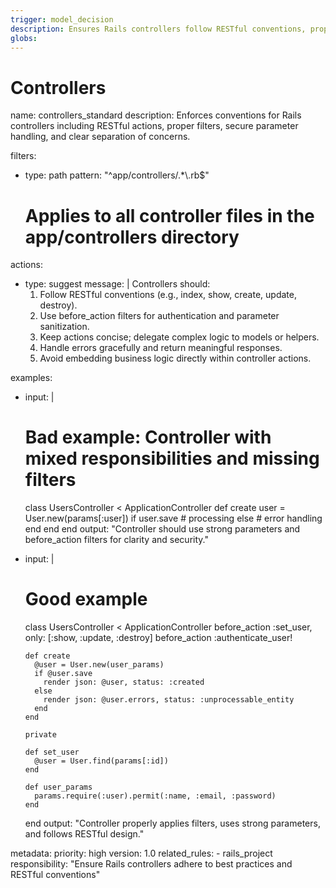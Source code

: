 ```yaml
---
trigger: model_decision
description: Ensures Rails controllers follow RESTful conventions, proper filter usage, and secure parameter management.
globs:
---
```


# Controllers

<rule>
name: controllers_standard
description: Enforces conventions for Rails controllers including RESTful actions, proper filters, secure parameter handling, and clear separation of concerns.

filters:
  - type: path
    pattern: "^app/controllers/.*\\.rb$"
    # Applies to all controller files in the app/controllers directory

actions:
  - type: suggest
    message: |
      Controllers should:
      1. Follow RESTful conventions (e.g., index, show, create, update, destroy).
      2. Use before_action filters for authentication and parameter sanitization.
      3. Keep actions concise; delegate complex logic to models or helpers.
      4. Handle errors gracefully and return meaningful responses.
      5. Avoid embedding business logic directly within controller actions.

examples:
  - input: |
      # Bad example: Controller with mixed responsibilities and missing filters
      class UsersController < ApplicationController
        def create
          user = User.new(params[:user])
          if user.save
            # processing
          else
            # error handling
          end
        end
      end
    output: "Controller should use strong parameters and before_action filters for clarity and security."
  - input: |
      # Good example
      class UsersController < ApplicationController
        before_action :set_user, only: [:show, :update, :destroy]
        before_action :authenticate_user!

        def create
          @user = User.new(user_params)
          if @user.save
            render json: @user, status: :created
          else
            render json: @user.errors, status: :unprocessable_entity
          end
        end

        private

        def set_user
          @user = User.find(params[:id])
        end

        def user_params
          params.require(:user).permit(:name, :email, :password)
        end
      end
    output: "Controller properly applies filters, uses strong parameters, and follows RESTful design."

metadata:
  priority: high
  version: 1.0
  related_rules:
    - rails_project
  responsibility: "Ensure Rails controllers adhere to best practices and RESTful conventions"
</rule>
